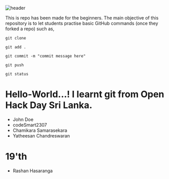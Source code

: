 ![header](/resources/cover.jpeg)


This is repo has been made for the beginners. The main objective of this repository is to let students practise basic GitHub commands (once they forked a repo) such as,

```
git clone
```

```
git add .
```

```
git commit -m "commit message here"
```

```
git push
```

```
git status
```


# Hello-World...! I learnt git from Open Hack Day Sri Lanka. 

- John Doe
- codeSmart2307
- Chamikara Samarasekara
- Yatheesan Chandreswaran

# 19'th
- Rashan Hasaranga
